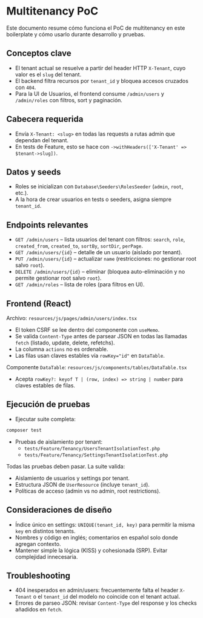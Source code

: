 # Multitenancy PoC

Este documento resume cómo funciona el PoC de multitenancy en este boilerplate y cómo usarlo durante desarrollo y pruebas.

## Conceptos clave

- El tenant actual se resuelve a partir del header HTTP `X-Tenant`, cuyo valor es el `slug` del tenant.
- El backend filtra recursos por `tenant_id` y bloquea accesos cruzados con `404`.
- Para la UI de Usuarios, el frontend consume `/admin/users` y `/admin/roles` con filtros, sort y paginación.

## Cabecera requerida

- Envía `X-Tenant: <slug>` en todas las requests a rutas admin que dependan del tenant.
- En tests de Feature, esto se hace con `->withHeaders(['X-Tenant' => $tenant->slug])`.

## Datos y seeds

- Roles se inicializan con `Database\Seeders\RolesSeeder` (`admin`, `root`, etc.).
- A la hora de crear usuarios en tests o seeders, asigna siempre `tenant_id`.

## Endpoints relevantes

- `GET /admin/users` – lista usuarios del tenant con filtros: `search`, `role`, `created_from`, `created_to`, `sortBy`, `sortDir`, `perPage`.
- `GET /admin/users/{id}` – detalle de un usuario (aislado por tenant).
- `PUT /admin/users/{id}` – actualizar `name` (restricciones: no gestionar root salvo `root`).
- `DELETE /admin/users/{id}` – eliminar (bloquea auto-eliminación y no permite gestionar root salvo `root`).
- `GET /admin/roles` – lista de roles (para filtros en UI).

## Frontend (React)

Archivo: `resources/js/pages/admin/users/index.tsx`

- El token CSRF se lee dentro del componente con `useMemo`.
- Se valida `Content-Type` antes de parsear JSON en todas las llamadas `fetch` (listado, update, delete, refetchs).
- La columna `actions` no es ordenable.
- Las filas usan claves estables vía `rowKey="id"` en `DataTable`.

Componente `DataTable`: `resources/js/components/tables/DataTable.tsx`

- Acepta `rowKey?: keyof T | (row, index) => string | number` para claves estables de filas.

## Ejecución de pruebas

- Ejecutar suite completa:

```bash
composer test
```

- Pruebas de aislamiento por tenant:
  - `tests/Feature/Tenancy/UsersTenantIsolationTest.php`
  - `tests/Feature/Tenancy/SettingsTenantIsolationTest.php`

Todas las pruebas deben pasar. La suite valida:
- Aislamiento de usuarios y settings por tenant.
- Estructura JSON de `UserResource` (incluye `tenant_id`).
- Políticas de acceso (admin vs no admin, root restrictions).

## Consideraciones de diseño

- Índice único en settings: `UNIQUE(tenant_id, key)` para permitir la misma `key` en distintos tenants.
- Nombres y código en inglés; comentarios en español solo donde agregan contexto.
- Mantener simple la lógica (KISS) y cohesionada (SRP). Evitar complejidad innecesaria.

## Troubleshooting

- 404 inesperados en admin/users: frecuentemente falta el header `X-Tenant` o el `tenant_id` del modelo no coincide con el tenant actual.
- Errores de parseo JSON: revisar `Content-Type` del response y los checks añadidos en `fetch`.
